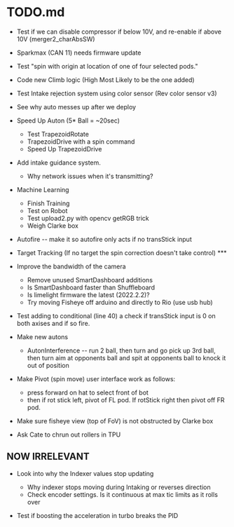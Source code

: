 # TODO.md

- Test if we can disable compressor if below 10V, and re-enable if above 10V  (merger2_charAbsSW)

- Sparkmax (CAN 11) needs firmware update

- Test "spin with origin at location of one of four selected pods."

- Code new Climb logic (High Most Likely to be the one added)

- Test Intake rejection system using color sensor (Rev color sensor v3)

- See why auto messes up after we deploy

- Speed Up Auton (5* Ball = ~20sec)
  - Test TrapezoidRotate
  - TrapezoidDrive with a spin command
  - Speed Up TrapezoidDrive

- Add intake guidance system.
  - Why network issues when it's transmitting?

- Machine Learning
  - Finish Training
  - Test on Robot
  - Test upload2.py with opencv getRGB trick
  - Weigh Clarke box

- Autofire -- make it so autofire only acts if no transStick input

- Target Tracking (If no target the spin correction doesn't take control) ***

- Improve the bandwidth of the camera
  - Remove unused SmartDashboard additions
  - Is SmartDashboard faster than Shuffleboard
  - Is limelight firmware the latest (2022.2.2)?
  - Try moving Fisheye off arduino and directly to Rio (use usb hub)

- Test adding to conditional (line 40) a check if transStick input is 0 on both axises and if so fire.

- Make new autons
  - AutonInterference -- run 2 ball, then turn and go pick up 3rd ball, then turn aim at opponents ball and spit at opponents ball to knock it out of position

- Make Pivot (spin move) user interface work as follows:
  - press forward on hat to select front of bot
  - then if rot stick left, pivot of FL pod.  If rotStick right then pivot off FR pod.

- Make sure fisheye view (top of FoV) is not obstructed by Clarke box

- Ask Cate to chrun out rollers in TPU

## NOW IRRELEVANT

- Look into why the Indexer values stop updating
  - Why indexer stops moving during Intaking or reverses direction
  - Check encoder settings.  Is it continuous at max tic limits as it rolls over

- Test if boosting the acceleration in turbo breaks the PID
